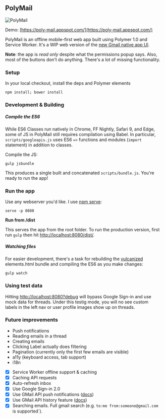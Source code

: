 ## PolyMail

![PolyMail](https://raw.githubusercontent.com/ebidel/polymer-gmail/master/images/screenshot.jpg)

Demo: [https://poly-mail.appspot.com/](https://poly-mail.appspot.com/)

PolyMail is an offline mobile-first web app built using Polymer 1.0 and Service Worker.
It's a WIP web version of the [new Gmail native app UI](http://gmailblog.blogspot.com/2014/11/a-more-modern-gmail-app-for-android.html).

**Note**: the app is *read only* despite what the permissions popup says. Also, most of the buttons don't do anything. There's a lot of missing functionality.

### Setup

In your local checkout, install the deps and Polymer elements

    npm install; bower install

### Development & Building

##### Compile the ES6

While ES6 Classes run natively in Chrome, FF Nightly, Safari 9, and Edge, some of JS
in PolyMail still requires compilation using Babel. In particular, `scripts/googleapis.js` uses ES6 `=>` functions and modules (`import` statement) in addition to classes.

Compile the JS:

    gulp jsbundle

This produces a single built and concatenated `scripts/bundle.js`. You're ready to run the app!

### Run the app

Use any webserver you'd like. I use [npm serve](https://www.npmjs.com/package/serve):

    serve -p 8080

**Run from /dist**

This serves the app from the root folder. To run the production version, first run
`gulp` then hit [http://localhost:8080/dist/](http://localhost:8080/dist/).

##### Watching files

For easier development, there's a task for rebuilding the [vulcanized](https://github.com/polymer/vulcanize) elements.html bundle and compiling the ES6 as you make changes:

    gulp watch

### Using test data

Hitting [http://localhost:8080?debug](http://localhost:8080?debug) will bypass Google Sign-in and use mock data for threads. Under this
testig mode, you will no see custom labels in the left nav or user profile images show up on threads.

### Future improvements

- Push notifications
- Reading emails in a thread
- Creating emails
- Clicking Label actually does filtering
- Pagination (currently only the first few emails are visible)
- a11y (keyboard access, tab support)
- i18n
- [x] Service Worker offline support & caching
- [x] Caching API requests
- [x] Auto-refresh inbox
- [x] Use Google Sign-in 2.0
- [x] Use GMail API push notifications ([docs](https://developers.google.com/gmail/api/guides/push))
- [x] Use GMail API history feature ([docs](https://developers.google.com/gmail/api/v1/reference/users/history/list))
- [x] Searching emails. Full gmail search (e.g. `to:me from:someone@gmail.com` is supported`).

